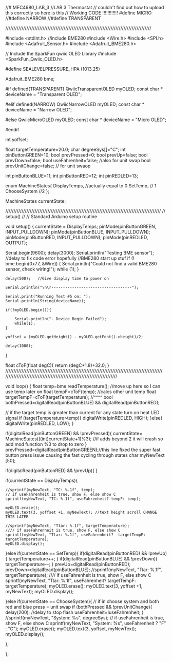 //# MEC4980_LAB_3
//LAB 3 Thermostat
// couldn't find out how to upload this correctly so here is this
// Working CODE !!!!!!!!!!!!
#define MICRO
//#define NARROW
//#define TRANSPARENT

//////////////////////////////////////////////////////////////////////////////////////////

#include <stdint.h>
//include BME280
#include <Wire.h>
#include <SPI.h>
#include <Adafruit_Sensor.h>
#include <Adafruit_BME280.h>

// Include the SparkFun qwiic OLED Library
#include <SparkFun_Qwiic_OLED.h>

#define SEALEVELPRESSURE_HPA (1013.25)

Adafruit_BME280 bme;

#if defined(TRANSPARENT)
QwiicTransparentOLED myOLED;
const char * deviceName = "Transparent OLED";

#elif defined(NARROW)
QwiicNarrowOLED myOLED;
const char * deviceName = "Narrow OLED";

#else
QwiicMicroOLED myOLED;
const char * deviceName = "Micro OLED";

#endif

int yoffset;

float targetTemperature=20.0;
char degreeSys[]="C";
int pinButtonGREEN=10;
bool prevPressed=0;
bool prevUp=false;
bool prevDown=false;
bool useFahrenheit=false; //also for unit swap
bool prevUnitChange=false; // for unit swaop

int pinButtonBLUE=11;
int pinButtonRED=12;
int pinREDLED=13;

enum MachineStates{
  DisplayTemps, //actually equal to 0
  SetTemp, // 1
  ChooseSystem //2
};

MachineStates currentState;

////////////////////////////////////////////////////////////////////////////////////////////////
// setup()
// 
// Standard Arduino setup routine

void setup()
{
  currentState = DisplayTemps;
  pinMode(pinButtonGREEN, INPUT_PULLDOWN);
  pinMode(pinButtonBLUE, INPUT_PULLDOWN);
  pinMode(pinButtonRED, INPUT_PULLDOWN);
  pinMode(pinREDLED, OUTPUT);

  Serial.begin(9600);
  delay(3000);
  Serial.println("Testing BME sensor");
  //delay to fix code error hopefully
  //BME280 start up stuf
  if (! bme.begin(0x77, &Wire)) {
        Serial.println("Could not find a valid BME280 sensor, check wiring!");
        while (1);
    }

    delay(500);   //Give display time to power on
    
    Serial.println("\n\r-----------------------------------");

    Serial.print("Running Test #5 on: ");
    Serial.println(String(deviceName));

    if(!myOLED.begin()){

        Serial.println("- Device Begin Failed");
        while(1);
    }

    yoffset = (myOLED.getHeight() - myOLED.getFont()->height)/2;

    delay(1000);
}

float cToF(float degC){
  return (degC*1.8)+32.0;
}
/////////////////////////////////////////////////////////////////////////////////////////////////
/////////////////////////////////////////////////////////////////////

void loop()
{
  float temp=bme.readTemperature(); //move up here so I can use temp later on
  float tempF=cToF(temp); //calcs other unit temp
  float targetTempF=cToF(targetTemperature); //^^^^
  bool bothPressed=digitalRead(pinButtonBLUE) && digitalRead(pinButtonRED);
  
  // if the target temp is greater than current for any state turn on heat LED signal
  if (targetTemperature>temp){
        digitalWrite(pinREDLED, HIGH);
      }else{
        digitalWrite(pinREDLED, LOW);
      }

  if(digitalRead(pinButtonGREEN) && !prevPressed){
    currentState= MachineStates(((int)currentState+1)%3);   //if adds beyond 2 it will crash so add mod function %3 to drop to zero
}
prevPressed=digitalRead(pinButtonGREEN);//this line fixed the super fast button press issue causing the fast cycling through states
char myNewText [50];

if(digitalRead(pinButtonRED) && !prevUp){
}


if(currentState == DisplayTemps){

    //sprintf(myNewText, "TC: %.1f", temp);
    // if useFahrenheit is true, show F, else show C
    sprintf(myNewText, "TC: %.1f", useFahrenheit? tempF: temp);

    myOLED.erase();
    myOLED.text(3, yoffset +1, myNewText); //text height scroll CHANGE THIS LATER
        
    //sprintf(myNewText, "Ttar: %.1f", targetTemperature);
    //// if useFahrenheit is true, show F, else show C
    sprintf(myNewText, "Ttar: %.1f", useFahrenheit?  targetTempF: targetTemperature);
    myOLED.display();
    
  }else if(currentState == SetTemp){
    if(digitalRead(pinButtonRED) && !prevUp){
      targetTemperature++;
    }
    if(digitalRead(pinButtonBLUE) && !prevDown){
      targetTemperature--;
    }
    prevUp=digitalRead(pinButtonRED);
    prevDown=digitalRead(pinButtonBLUE);
    //sprintf(myNewText, "Ttar: %.1f", targetTemperature);
    //// if useFahrenheit is true, show F, else show C
    sprintf(myNewText, "Ttar: %.1f", useFahrenheit?  targetTempF: targetTemperature);
    myOLED.erase();
    myOLED.text(3, yoffset +1, myNewText);
    myOLED.display();
    
  }else if(currentState == ChooseSystem){
    // if in choose system and both red and blue press = unit swap
      if (bothPressed && !prevUnitChange){
        delay(200); //delay to stop flash
        useFahrenheit=!useFahrenheit;
      }
    //sprintf(myNewText, "System: %s", degreeSys);
    // if useFahrenheit is true, show F, else show C
    sprintf(myNewText, "System: %s", useFahrenheit ? "F" : "C");
    myOLED.erase();
    myOLED.text(3, yoffset, myNewText);
    myOLED.display();

  };
  
};
